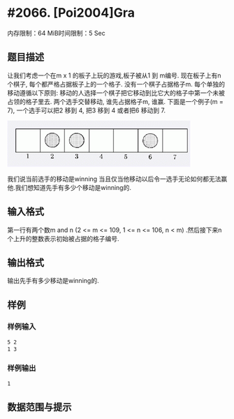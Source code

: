 # #2066. [Poi2004]Gra

内存限制：64 MiB时间限制：5 Sec

## 题目描述

让我们考虑一个在m x 1 的板子上玩的游戏,板子被从1 到 m编号. 现在板子上有n 个棋子, 每个都严格占据板子上的一个格子. 没有一个棋子占据格子m. 每个单独的移动遵循以下原则: 移动的人选择一个棋子把它移动到比它大的格子中第一个未被占领的格子里去. 两个选手交替移动, 谁先占据格子m, 谁赢. 下面是一个例子(m = 7), 一个选手可以把2 移到 4, 把3 移到 4 或者把6 移动到 7.

![](images/2066.jpg)

我们说当前选手的移动是winning 当且仅当他移动以后令一选手无论如何都无法赢他.我们想知道先手有多少个移动是winning的.

## 输入格式

第一行有两个数m and n (2 <= m <= 109, 1 <= n <= 106, n < m) .然后接下来n个上升的整数表示初始被占据的格子编号. 

## 输出格式

输出先手有多少移动是winning的. 

## 样例

### 样例输入

    
    5 2
    1 3
    
    

### 样例输出

    
    1
    

## 数据范围与提示
